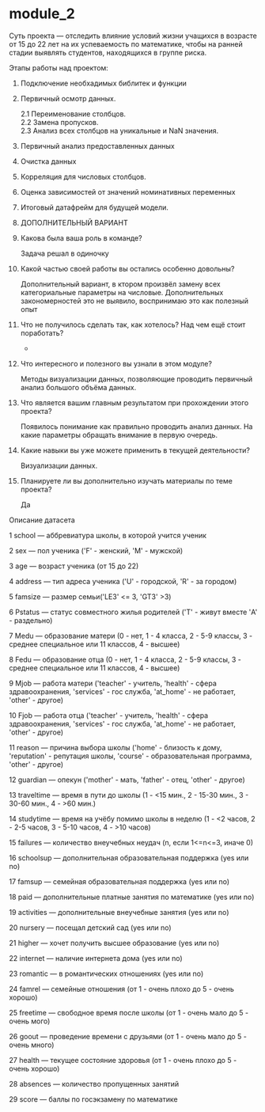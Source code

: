 # module_2
Суть проекта — отследить влияние условий жизни учащихся в возрасте от 15 до 22 лет на их успеваемость по математике, чтобы на ранней стадии выявлять студентов, находящихся в группе риска.

Этапы работы над проектом:

1. Подключение необхадимых библитек и  функции 
2. Первичный осмотр данных.
    
    2.1 Переименование столбцов.    
    2.2 Замена пропусков.    
    2.3 Анализ всех столбцов на уникальные и NaN значения.    
3. Первичный анализ предоставленных данных
4. Очистка данных
5. Корреляция для числовых столбцов.
6. Оценка зависимостей от значений номинативных переменных
7. Итоговый датафрейм для будущей модели.
8. ДОПОЛНИТЕЛЬНЫЙ ВАРИАНТ


1. Какова была ваша роль в команде?

    Задача решал в одиночку

2. Какой частью своей работы вы остались особенно довольны?

    Дополнительный вариант, в ктором произвёл замену всех категориальные параметры на числовые.
    Дополнительных закономерностей это не выявило, воспринимаю это как полезный опыт

3. Что не получилось сделать так, как хотелось? Над чем ещё стоит поработать?

    -

4. Что интересного и полезного вы узнали в этом модуле?

    Методы визуализации данных, позволяющие проводить первичный анализ большого объёма данных. 

5. Что является вашим главным результатом при прохождении этого проекта?

    Появилось понимание как правильно проводить анализ данных.
    На какие параметры обращать внимание в первую очередь.

6. Какие навыки вы уже можете применить в текущей деятельности?

    Визуализации данных. 

7. Планируете ли вы дополнительно изучать материалы по теме проекта?

    Да


Описание датасета

1 school — аббревиатура школы, в которой учится ученик

2 sex — пол ученика ('F' - женский, 'M' - мужской)

3 age — возраст ученика (от 15 до 22)

4 address — тип адреса ученика ('U' - городской, 'R' - за городом)

5 famsize — размер семьи('LE3' <= 3, 'GT3' >3)

6 Pstatus — статус совместного жилья родителей ('T' - живут вместе 'A' - раздельно)

7 Medu — образование матери (0 - нет, 1 - 4 класса, 2 - 5-9 классы, 3 - среднее специальное или 11 классов, 4 - высшее)

8 Fedu — образование отца (0 - нет, 1 - 4 класса, 2 - 5-9 классы, 3 - среднее специальное или 11 классов, 4 - высшее)

9 Mjob — работа матери ('teacher' - учитель, 'health' - сфера здравоохранения, 'services' - гос служба, 'at_home' - не работает, 'other' - другое)

10 Fjob — работа отца ('teacher' - учитель, 'health' - сфера здравоохранения, 'services' - гос служба, 'at_home' - не работает, 'other' - другое)

11 reason — причина выбора школы ('home' - близость к дому, 'reputation' - репутация школы, 'course' - образовательная программа, 'other' - другое)

12 guardian — опекун ('mother' - мать, 'father' - отец, 'other' - другое)

13 traveltime — время в пути до школы (1 - <15 мин., 2 - 15-30 мин., 3 - 30-60 мин., 4 - >60 мин.)

14 studytime — время на учёбу помимо школы в неделю (1 - <2 часов, 2 - 2-5 часов, 3 - 5-10 часов, 4 - >10 часов)

15 failures — количество внеучебных неудач (n, если 1<=n<=3, иначе 0)

16 schoolsup — дополнительная образовательная поддержка (yes или no)

17 famsup — семейная образовательная поддержка (yes или no)

18 paid — дополнительные платные занятия по математике (yes или no)

19 activities — дополнительные внеучебные занятия (yes или no)

20 nursery — посещал детский сад (yes или no)

21 higher — хочет получить высшее образование (yes или no)

22 internet — наличие интернета дома (yes или no)

23 romantic — в романтических отношениях (yes или no)

24 famrel — семейные отношения (от 1 - очень плохо до 5 - очень хорошо)

25 freetime — свободное время после школы (от 1 - очень мало до 5 - очень мого)

26 goout — проведение времени с друзьями (от 1 - очень мало до 5 - очень много)

27 health — текущее состояние здоровья (от 1 - очень плохо до 5 - очень хорошо)

28 absences — количество пропущенных занятий

29 score — баллы по госэкзамену по математике
